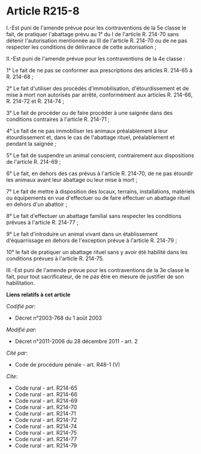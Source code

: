 # Article R215-8

I.-Est puni de l'amende prévue pour les contraventions de la 5e classe le fait, de pratiquer l'abattage prévu au 1° du I de
l'article R. 214-70 sans détenir l'autorisation mentionnée au III de l'article R. 214-70 ou de ne pas respecter les
conditions de délivrance de cette autorisation ; 

II.-Est puni de l'amende prévue pour les contraventions de la 4e classe : 

1° Le fait de ne pas se conformer aux prescriptions des articles R. 214-65 à R. 214-68 ; 

2° Le fait d'utiliser des procédés d'immobilisation, d'étourdissement et de mise à mort non autorisés par arrêté,
conformément aux articles R. 214-66, R. 214-72 et R. 214-74 ; 

3° Le fait de procéder ou de faire procéder à une saignée dans des conditions contraires à l'article R. 214-71 ; 

4° Le fait de ne pas immobiliser les animaux préalablement à leur étourdissement et, dans le cas de l'abattage rituel,
préalablement et pendant la saignée ; 

5° Le fait de suspendre un animal conscient, contrairement aux dispositions de l'article R. 214-69 ; 

6° Le fait, en dehors des cas prévus à l'article R. 214-70, de ne pas étourdir les animaux avant leur abattage ou leur mise à
mort ; 

7° Le fait de mettre à disposition des locaux, terrains, installations, matériels ou équipements en vue d'effectuer ou de
faire effectuer un abattage rituel en dehors d'un abattoir ; 

8° Le fait d'effectuer un abattage familial sans respecter les conditions prévues à l'article R. 214-77 ; 

9° Le fait d'introduire un animal vivant dans un établissement d'équarrissage en dehors de l'exception prévue à l'article R.
214-79 ; 

10° le fait de pratiquer un abattage rituel sans y avoir été habilité dans les conditions prévues à l'article R. 214-75. 

III.-Est puni de l'amende prévue pour les contraventions de la 3e classe le fait, pour tout sacrificateur, de ne pas être en
mesure de justifier de son habilitation.

**Liens relatifs à cet article**

_Codifié par_:

  - Décret n°2003-768 du 1 août 2003

_Modifié par_:

  - Décret n°2011-2006 du 28 décembre 2011 - art. 2

_Cité par_:

  - Code de procédure pénale - art. R48-1 (V)

_Cite_:

  - Code rural - art. R214-65
  - Code rural - art. R214-66
  - Code rural - art. R214-69
  - Code rural - art. R214-70
  - Code rural - art. R214-71
  - Code rural - art. R214-72
  - Code rural - art. R214-74
  - Code rural - art. R214-75
  - Code rural - art. R214-77
  - Code rural - art. R214-79
